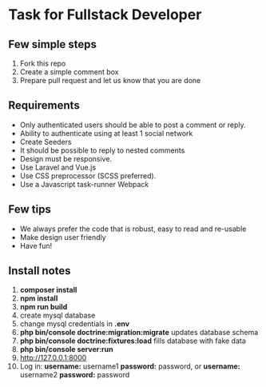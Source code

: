 # Task for Fullstack Developer

## Few simple steps

1. Fork this repo
2. Create a simple comment box
3. Prepare pull request and let us know that you are done

## Requirements
- Only authenticated users should be able to post a comment or reply.
- Ability to authenticate using at least 1 social network
- Create Seeders
- It should be possible to reply to nested comments
- Design must be responsive.
- Use Laravel and Vue.js
- Use CSS preprocessor (SCSS preferred).
- Use a Javascript task-runner Webpack

## Few tips
- We always prefer the code that is robust, easy to read and re-usable
- Make design user friendly
- Have fun!

## Install notes
1. **composer install**
2. **npm install**
3. **npm run build**
4. create mysql database
5. change mysql credentials in **.env**
6. **php bin/console doctrine:migration:migrate** updates database schema
7. **php bin/console doctrine:fixtures:load** fills database with fake data
8. **php bin/console server:run**
9. http://127.0.0.1:8000
10. Log in:    **username:** username1 **password:** password, or **username:** username2 **password:** password
